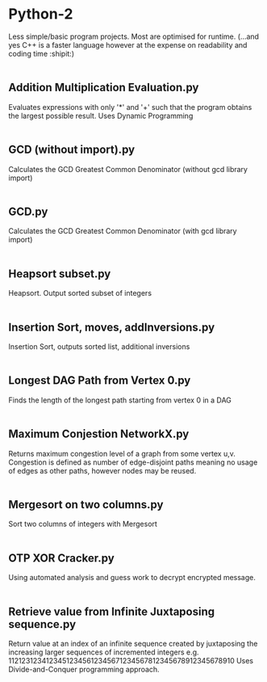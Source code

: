 # Python-2
Less simple/basic program projects. Most are optimised for runtime. 
(...and yes C++ is a faster language however at the expense on readability and coding time :shipit:) <br /><br />
## Addition Multiplication Evaluation.py
Evaluates expressions with only '*' and '+' such that the program obtains the largest possible result.
Uses Dynamic Programming <br /><br />
## GCD (without import).py
Calculates the GCD Greatest Common Denominator (without gcd library import) <br /><br />
## GCD.py
Calculates the GCD Greatest Common Denominator (with gcd library import) <br /><br />
## Heapsort subset.py
Heapsort. Output sorted subset of integers <br /><br />
## Insertion Sort, moves, addInversions.py
Insertion Sort, outputs sorted list, additional inversions <br /><br />
## Longest DAG Path from Vertex 0.py
Finds the length of the longest path starting from vertex 0 in a DAG <br /><br />
## Maximum Conjestion NetworkX.py
Returns maximum congestion level of a graph from some vertex u,v.
Congestion is defined as number of edge-disjoint paths meaning 
no usage of edges as other paths, however nodes may be reused. <br /><br />
## Mergesort on two columns.py
Sort two columns of integers with Mergesort <br /><br />
## OTP XOR Cracker.py
Using automated analysis and guess work to decrypt encrypted message. <br /><br />
## Retrieve value from Infinite Juxtaposing sequence.py
Return value at an index of an infinite sequence created by 
juxtaposing the increasing larger sequences of incremented integers
e.g. 11212312341234512345612345671234567812345678912345678910
Uses Divide-and-Conquer programming approach.
